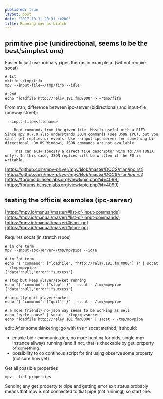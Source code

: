 ```yaml
---
published: true
layout: post
date: '2017-10-11 20:31 +0200'
title: Running mpv as biatch
---
```

## primitive pipe (unidirectional, seems to be the best/simplest one)

Easier to just use ordinary pipes then as in example a. (will not require socat)

	# 1st
	mkfifo ~/tmp/fifo
	mpv --input-file=~/tmp/fifo --idle

	# 2nd
    echo "loadfile http://relay.181.fm:8000" > ~/tmp/fifo
    
 From man, difference between ipc-server (bidirectional) and input-file (oneway street):
 
     --input-file=<filename>

        Read commands from the given file. Mostly useful with a FIFO. Since mpv 0.7.0 also understands JSON commands (see JSON IPC), but you can't get replies or events. Use --input-ipc-server for something bi-directional. On MS Windows, JSON commands are not available.

        This can also specify a direct file descriptor with fd://N (UNIX only). In this case, JSON replies will be written if the FD is writable.

    
[https://github.com/mpv-player/mpv/blob/master/DOCS/man/ipc.rst](https://github.com/mpv-player/mpv/blob/master/DOCS/man/ipc.rst)  
[https://forums.bunsenlabs.org/viewtopic.php?id=4099](https://forums.bunsenlabs.org/viewtopic.php?id=4099)

## testing the official examples (ipc-server)

[https://mpv.io/manual/master/#list-of-input-commands](https://mpv.io/manual/master/#list-of-input-commands)  
[https://mpv.io/manual/master/#json-ipc](https://mpv.io/manual/master/#json-ipc)

Requires socat (in stretch repos)

	# in one term
    mpv --input-ipc-server=/tmp/mpvpipe --idle
    
    # in 2nd term
    echo '{ "command": ["loadfile", "http://relay.181.fm:8000"] }' | socat - /tmp/mpvpipe
	{"data":null,"error":"success"}
    
    # stop but keep player/socket running
    echo '{ "command": ["stop"] }' | socat - /tmp/mpvpipe
	{"data":null,"error":"success"}
    
    # actually quit player/socket
    echo '{ "command": ["quit"] }' | socat - /tmp/mpvpipe
    
    # a more friendly no-json way seems to be working as well
    echo "cycle pause" | socat - /tmp/mpvsocket
	echo "loadfile http://relay.181.fm:8000" | socat - /tmp/mpvpipe
    
edit: After some thinkering: go with this ^ socat method, it should:

- enable bidir communication, no more hunting for pids, single mpv instance allways running (and if not, that is checkable by get_property of something.
- possibility to do continous script for tint using observe some property (not sure how yet)

Get all possible properties
    
	mpv --list-properties
    
Sending any get_property to pipe and getting error exit status probably means that mpv is not connected to that pipe (not running), so start one.